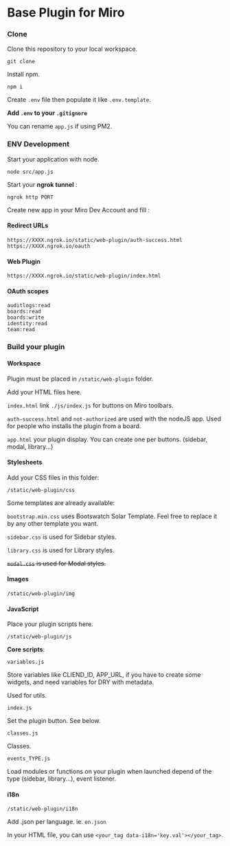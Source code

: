 # Base Plugin for Miro

### Clone

Clone this repository to your local workspace.

`git clone `

Install npm.

`npm i`

Create `.env` file then populate it like `.env.template`.

**Add `.env` to your `.gitignore`**

You can rename `app.js` if using PM2.

### ENV Development

Start your application with node.

`node src/app.js`

Start your **ngrok tunnel** :

`ngrok http PORT`

Create new app in your Miro Dev Account and fill :

#### Redirect URLs

```
https://XXXX.ngrok.io/static/web-plugin/auth-success.html
https://XXXX.ngrok.io/oauth
```

#### Web Plugin

```
https://XXXX.ngrok.io/static/web-plugin/index.html
```

#### OAuth scopes

```
auditlogs:read
boards:read
boards:write
identity:read
team:read
```

### Build your plugin

#### Workspace

Plugin must be placed in `/static/web-plugin` folder.

Add your HTML files here.

`index.html` link `./js/index.js` for buttons on Miro toolbars.

`auth-success.html` and `not-authorized` are used with the nodeJS app. Used for people who installs the plugin from a board.

`app.html` your plugin display. You can create one per buttons. (sidebar, modal, library...)



#### Stylesheets

Add your CSS files in this folder:

`/static/web-plugin/css`

Some templates are already available:

`bootstrap.min.css` uses Bootswatch Solar Template. Feel free to replace it by any other template you want.

`sidebar.css` is used for Sidebar styles.

`library.css` is used for Library styles.

~~`modal.css` is used for Modal styles.~~

#### Images

`/static/web-plugin/img`

#### JavaScript

Place your plugin scripts here.

`/static/web-plugin/js`

**Core scripts**:

`variables.js`

Store variables like CLIEND_ID, APP_URL, if you have to create some widgets, and need variables for DRY with metadata.

Used for utils.

`index.js`

Set the plugin button. See below.

`classes.js`

Classes.

`events_TYPE.js`

Load modules or functions on your plugin when launched depend of the type (sidebar, library...), event listener. 



#### i18n

`/static/web-plugin/i18n`

Add .json per language. ie. `en.json`

In your HTML file, you can use `<your_tag data-i18n='key.val'></your_tag>`.


